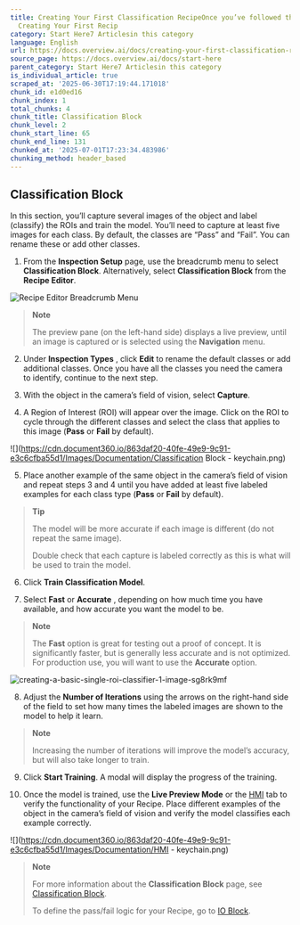 ```yaml
---
title: Creating Your First Classification RecipeOnce you’ve followed the steps in
  Creating Your First Recip
category: Start Here7 Articlesin this category
language: English
url: https://docs.overview.ai/docs/creating-your-first-classification-recipe
source_page: https://docs.overview.ai/docs/start-here
parent_category: Start Here7 Articlesin this category
is_individual_article: true
scraped_at: '2025-06-30T17:19:44.171018'
chunk_id: e1d0ed16
chunk_index: 1
total_chunks: 4
chunk_title: Classification Block
chunk_level: 2
chunk_start_line: 65
chunk_end_line: 131
chunked_at: '2025-07-01T17:23:34.483986'
chunking_method: header_based
---
```


## Classification Block

In this section, you’ll capture several images of the object and label \(classify\) the ROIs and train the model. You’ll need to capture at least five images for each class. By default, the classes are “Pass” and “Fail”. You can rename these or add other classes.

  1. From the **Inspection Setup** page, use the breadcrumb menu to select **Classification Block**. Alternatively, select **Classification Block** from the **Recipe Editor**.

![Recipe Editor Breadcrumb Menu](https://cdn.document360.io/863daf20-40fe-49e9-9c91-e3c6cfba55d1/Images/Documentation/Recipe%20Editor%20Breadcrumb%20Menu.png)

> **Note**
> 
> The preview pane \(on the left-hand side\) displays a live preview, until an image is captured or is selected using the **Navigation** menu.

  2. Under **Inspection Types** , click **Edit** to rename the default classes or add additional classes. Once you have all the classes you need the camera to identify, continue to the next step.  


  3. With the object in the camera’s field of vision, select **Capture**.  


  4. A Region of Interest \(ROI\) will appear over the image. Click on the ROI to cycle through the different classes and select the class that applies to this image \(**Pass** or **Fail** by default\).

![](https://cdn.document360.io/863daf20-40fe-49e9-9c91-e3c6cfba55d1/Images/Documentation/Classification Block - keychain.png)

  5. Place another example of the same object in the camera’s field of vision and repeat steps 3 and 4 until you have added at least five labeled examples for each class type \(**Pass** or **Fail** by default\).  


> **Tip**
> 
> The model will be more accurate if each image is different \(do not repeat the same image\).  
>   
> Double check that each capture is labeled correctly as this is what will be used to train the model.

  6. Click **Train Classification Model**.  


  7. Select **Fast** or **Accurate** , depending on how much time you have available, and how accurate you want the model to be.   


> **Note**
> 
> The **Fast** option is great for testing out a proof of concept. It is significantly faster, but is generally less accurate and is not optimized. For production use, you will want to use the **Accurate** option.

  
![creating-a-basic-single-roi-classifier-1-image-sg8rk9mf](https://cdn.document360.io/863daf20-40fe-49e9-9c91-e3c6cfba55d1/Images/Documentation/creating-a-basic-single-roi-classifier-1-image-sg8rk9mf.png)

  8. Adjust the **Number of Iterations** using the arrows on the right-hand side of the field to set how many times the labeled images are shown to the model to help it learn.  


> **Note**
> 
> Increasing the number of iterations will improve the model’s accuracy, but will also take longer to train.

  9. Click **Start Training**. A modal will display the progress of the training.

  10. Once the model is trained, use the **Live Preview Mode** or the [HMI](/docs/hmi) tab to verify the functionality of your Recipe. Place different examples of the object in the camera’s field of vision and verify the model classifies each example correctly.

![](https://cdn.document360.io/863daf20-40fe-49e9-9c91-e3c6cfba55d1/Images/Documentation/HMI - keychain.png)




> **Note**
> 
> For more information about the **Classification Block** page, see [Classification Block](/docs/classification-block).  
>   
> To define the pass/fail logic for your Recipe, go to [IO Block](/v1/docs/creating-your-first-classification-recipe#io-block).
